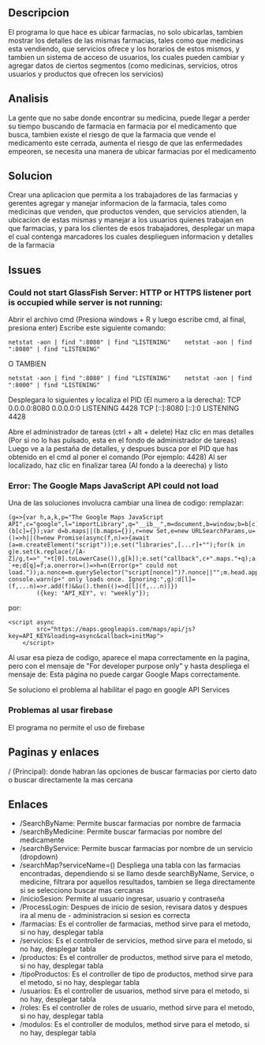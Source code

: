 ## Descripcion
El programa lo que hace es ubicar farmacias, no solo ubicarlas, tambien mostrar los detalles de las mismas farmacias, tales como que medicinas esta vendiendo, que servicios ofrece y los horarios de estos mismos, y tambien un sistema de acceso de usuarios, los cuales pueden cambiar y agregar datos de ciertos segmentos (como medicinas, servicios, otros usuarios y productos que ofrecen los servicios)

## Analisis
La gente que no sabe donde encontrar su medicina, puede llegar a perder su tiempo buscando de farmacia en farmacia por el medicamento que busca, tambien existe el riesgo de que la farmacia que vende el medicamento este cerrada, aumenta el riesgo de que las enfermedades empeoren, se necesita una manera de ubicar farmacias por el medicamento

## Solucion
Crear una aplicacion que permita a los trabajadores de las farmacias y gerentes agregar y manejar informacion de la farmacia, tales como medicinas que venden, que productos venden, que servicios atienden, la ubicacion de estas mismas y manejar a los usuarios quienes trabajan en que farmacias, y para los clientes de esos trabajadores, desplegar un mapa el cual contenga marcadores los cuales desplieguen informacion y detalles de la farmacia

## Issues
### Could not start GlassFish Server: HTTP or HTTPS listener port is occupied while server is not running:

Abrir el archivo cmd (Presiona windows + R y luego escribe cmd, al final, presiona enter)
Escribe este siguiente comando: 
```
netstat -aon | find ":8080" | find "LISTENING"    netstat -aon | find ":8080" | find "LISTENING"
```
O TAMBIEN
```
netstat -aon | find ":8080" | find "LISTENING"    netstat -aon | find ":8000" | find "LISTENING"
```
Desplegara lo siguientes y localiza el PID (El numero a la derecha):
  TCP    0.0.0.0:8080           0.0.0.0:0              LISTENING       4428
  TCP    [::]:8080              [::]:0                 LISTENING       4428

Abre el administrador de tareas (ctrl + alt + delete)
Haz clic en mas detalles (Por si no lo has pulsado, esta en el fondo de administrador de tareas)
Luego ve a la pestaña de detalles, y despues busca por el PID que has obtenido en el cmd al poner el comando (Por ejemplo: 4428)
Al ser localizado, haz clic en finalizar tarea (Al fondo a la deerecha) y listo
### Error: The Google Maps JavaScript API could not load
Una de las soluciones involucra cambiar una linea de codigo:
remplazar:
```
(g=>{var h,a,k,p="The Google Maps JavaScript API",c="google",l="importLibrary",q="__ib__",m=document,b=window;b=b[c]||(b[c]={});var d=b.maps||(b.maps={}),r=new Set,e=new URLSearchParams,u=()=>h||(h=new Promise(async(f,n)=>{await (a=m.createElement("script"));e.set("libraries",[...r]+"");for(k in g)e.set(k.replace(/[A-Z]/g,t=>"_"+t[0].toLowerCase()),g[k]);e.set("callback",c+".maps."+q);a.src=`https://maps.${c}apis.com/maps/api/js?`+e;d[q]=f;a.onerror=()=>h=n(Error(p+" could not load."));a.nonce=m.querySelector("script[nonce]")?.nonce||"";m.head.append(a)}));d[l]?console.warn(p+" only loads once. Ignoring:",g):d[l]=(f,...n)=>r.add(f)&&u().then(()=>d[l](f,...n))})
        ({key: "API_KEY", v: "weekly"});
```
por:
```
<script async
        src="https://maps.googleapis.com/maps/api/js?key=API_KEY&loading=async&callback=initMap">
    </script>
```
Al usar esa pieza de codigo, aparece el mapa correctamente en la pagina, pero con el mensaje de "For developer purpose only" y hasta despliega el mensaje de: Esta página no puede cargar Google Maps correctamente.

Se soluciono el problema al habilitar el pago en google API Services

### Problemas al usar firebase
El programa no permite el uso de firebase

## Paginas y enlaces
/ (Principal): donde habran las opciones de buscar farmacias por cierto dato o buscar directamente la mas cercana

## Enlaces
- /SearchByName: Permite buscar farmacias por nombre de farmacia
- /searchByMedicine: Permite buscar farmacias por nombre del medicamente
- /searchByService: Permite buscar farmacias por nombre de un servicio (dropdown)
- /searchMap?serviceName=() Despliega una tabla con las farmacias encontradas, dependiendo si se llamo desde searchByName, Service, o medicine, filtrara por aquellos resultados, tambien se llega directamente si se selecciono buscar mas cercanas
- /inicioSesion: Permite al usuario ingresar, usuario y contraseña
- /ProcessLogin: Despues de inicio de sesion, revisara datos y despues ira al menu de - administracion si sesion es correcta
- /farmacias: Es el controller de farmacias, method sirve para el metodo, si no hay, desplegar tabla
- /servicios: Es el controller de servicios, method sirve para el metodo, si no hay, desplegar tabla
- /productos: Es el controller de productos, method sirve para el metodo, si no hay, desplegar tabla
- /tipoProductos: Es el controller de tipo de productos, method sirve para el metodo, si no hay, desplegar tabla
- /usuarios: Es el controller de usuarios, method sirve para el metodo, si no hay, desplegar tabla
- /roles: Es el controller de roles de usuario, method sirve para el metodo, si no hay, desplegar tabla
- /modulos: Es el controller de modulos, method sirve para el metodo, si no hay, desplegar tabla

